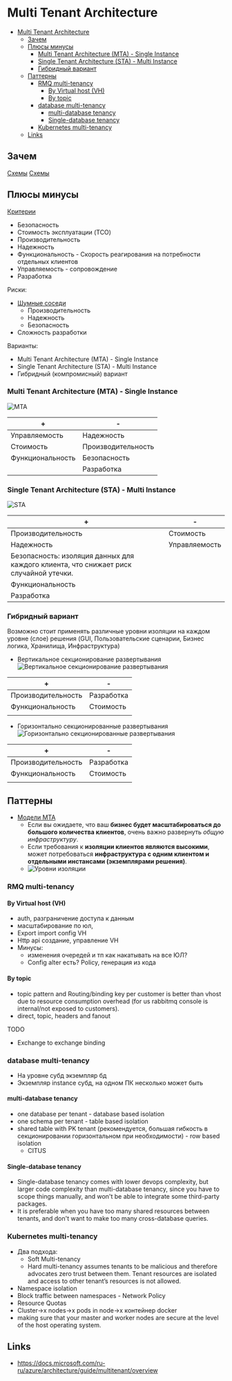 # Multi Tenant Architecture

- [Multi Tenant Architecture](#multi-tenant-architecture)
	- [Зачем](#зачем)
	- [Плюсы минусы](#плюсы-минусы)
		- [Multi Tenant Architecture (MTA) - Single Instance](#multi-tenant-architecture-mta---single-instance)
		- [Single Tenant Architecture (STA) - Multi Instance](#single-tenant-architecture-sta---multi-instance)
		- [Гибридный вариант](#гибридный-вариант)
	- [Паттерны](#паттерны)
		- [RMQ multi-tenancy](#rmq-multi-tenancy)
			- [By Virtual host (VH)](#by-virtual-host-vh)
			- [By topic](#by-topic)
		- [database multi-tenancy](#database-multi-tenancy)
			- [multi-database tenancy](#multi-database-tenancy)
			- [Single-database tenancy](#single-database-tenancy)
		- [Kubernetes multi-tenancy](#kubernetes-multi-tenancy)
	- [Links](#links)

## Зачем

[Схемы](https://docs.google.com/document/d/1adNn0l5iUZFGiqMzqjup6f-DtkBPP4pnbDjRsP8M70E/edit?usp=sharing)
[Схемы](../img/)

## Плюсы минусы

[Критерии](arch.criteria.md)

- Безопасность
- Стоимость эксплуатации (TCO)
- Производительность
- Надежность
- Функциональность - Скорость реагирования на потребности отдельных клиентов
- Управляемость - сопровождение
- Разработка

Риски:

- [Шумные соседи](https://docs.microsoft.com/ru-RU/azure/architecture/antipatterns/noisy-neighbor/noisy-neighbor)
  - Производительность
  - Надежность
  - Безопасность
- Сложность разработки

Варианты:

- Multi Tenant Architecture (MTA) - Single Instance
- Single Tenant Architecture (STA) - Multi Instance
- Гибридный (компромисный) вариант

### Multi Tenant Architecture (MTA) - Single Instance

![MTA](https://docs.microsoft.com/ru-RU/azure/architecture/guide/multitenant/considerations/media/tenancy-models/fully-multitenant-deployments.png)

| + | - |
| - | - |
| Управляемость | Надежность |
| Стоимость | Производительность  |
| Функциональность | Безопасность |
| | Разработка |

### Single Tenant Architecture (STA) - Multi Instance

![STA](https://docs.microsoft.com/ru-RU/azure/architecture/guide/multitenant/considerations/media/tenancy-models/automated-single-tenant-deployments.png)

| + | - |
| - | - |
| Производительность | Стоимость |
| Надежность | Управляемость |
| Безопасность: изоляция данных для каждого клиента, что снижает риск случайной утечки. | |
| Функциональность |  |
| Разработка | |

### Гибридный вариант

Возможно стоит применять различные уровни изоляции на каждом уровне (слое) решения (GUI, Пользовательские сценарии, Бизнес логика, Хранилища, Инфраструктура)

- Вертикальное секционирование развертывания
![Вертикальное секционирование развертывания](https://docs.microsoft.com/ru-RU/azure/architecture/guide/multitenant/considerations/media/tenancy-models/vertically-partitioned-deployments.png)

| + | - |
| - | - |
| Производительность | Разработка |
| Функциональность | Стоимость |
||  |

- Горизонтально секционированные развертывания
![Горизонтально секционированные развертывания](https://docs.microsoft.com/ru-RU/azure/architecture/guide/multitenant/considerations/media/tenancy-models/horizontally-partitioned-deployments.png)

| + | - |
| - | - |
| Производительность | Разработка |
| Функциональность | Стоимость |
||  |

## Паттерны

- [Модели MTA](https://docs.microsoft.com/ru-ru/azure/architecture/guide/multitenant/considerations/tenancy-models)
  - Если вы ожидаете, что ваш **бизнес будет масштабироваться до большого количества клиентов**, очень важно развернуть *общую инфраструктуру*.
  - Если требования к **изоляции клиентов являются высокими**, может потребоваться **инфраструктура с одним клиентом и отдельными инстансами (экземплярами решения)**.
  - ![Уровни изоляции](https://docs.microsoft.com/ru-RU/azure/architecture/guide/multitenant/considerations/media/tenancy-models/isolated-shared.png)

### RMQ multi-tenancy

#### By Virtual host (VH)

- auth, разграничение доступа к данным
- масштабирование по юл,
- Export import config VH
- Http api создание, управление VH
- Минусы:
  - изменения очередей и тп как накатывать на все ЮЛ?
  - Config alter есть? Policy, генерация из кода

#### By topic

- topic pattern and Routing/binding key per customer is better than vhost due to resource consumption overhead (for us rabbitmq console is internal/not exposed to customers).
- direct, topic, headers and fanout

TODO

- Exchange to exchange binding

### database multi-tenancy

- На уровне субд экземпляр бд
- Экземпляр instance субд, на одном ПК несколько может быть

#### multi-database tenancy

- one database per tenant - database based isolation
- one schema per tenant - table based isolation
- shared table with PK tenant (рекомендуется, большая гибкость в секционировании горизонтальном при необходимости) - row based isolation
  - CITUS 
  
#### Single-database tenancy

- Single-database tenancy comes with lower devops complexity, but larger code complexity than multi-database tenancy, since you have to scope things manually, and won't be able to integrate some third-party packages.
- It is preferable when you have too many shared resources between tenants, and don't want to make too many cross-database queries.

### Kubernetes multi-tenancy

- Два подхода:
	- Soft Multi-tenancy
	- Hard multi-tenancy assumes tenants to be malicious and therefore advocates zero trust between them. Tenant resources are isolated and access to other tenant’s resources is not allowed.
- Namespace isolation
- Block traffic between namespaces - Network Policy
- Resource Quotas
- Cluster->x nodes->x pods in node->x контейнер docker
- making sure that your master and worker nodes are secure at the level of the host operating system.

## Links

- https://docs.microsoft.com/ru-ru/azure/architecture/guide/multitenant/overview
